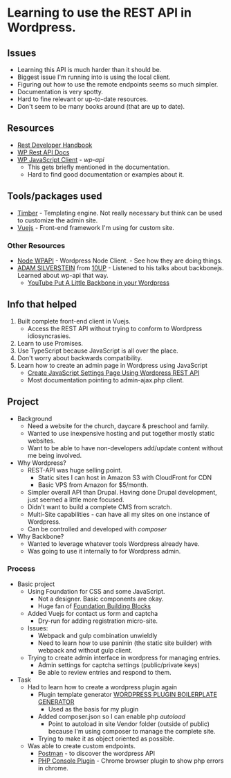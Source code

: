 # Learning to use the REST API in Wordpress.

## Issues
* Learning this API is much harder than it should be.
* Biggest issue I'm running into is using the local client.
* Figuring out how to use the remote endpoints seems so much simpler.
* Documentation is very spotty.
* Hard to fine relevant or up-to-date resources.
* Don't seem to be many books around (that are up to date).

## Resources
* [Rest Developer Handbook](https://developer.wordpress.org/rest-api/)
* [WP Rest API Docs](http://v2.wp-api.org/)
* [WP JavaScript Client](http://v2.wp-api.org/extending/javascript-client/) - *wp-api*
    * This gets briefly mentioned in the documentation.
    * Hard to find good documentation or examples about it.

## Tools/packages used
* [Timber](https://github.com/timber/timber) - Templating engine. Not really necessary but think can be used to customize the admin site.
* [Vuejs](https://vuejs.org/) - Front-end framework I'm using for custom site.

### Other Resources
* [Node WPAPI](https://github.com/WP-API/node-wpapi) - Wordpress Node Client. - See how they are doing things.
* [ADAM SILVERSTEIN](http://www.tunedin.net/) from [10UP](https://10up.com/about/#employee-adam-silverstein) - Listened to his talks about backbonejs. Learned about wp-api that way.
    * [YouTube Put A Little Backbone in your Wordpress](https://www.youtube.com/watch?v=dRLFTpAqdb0)

## Info that helped
1. Built complete front-end client in Vuejs. 
    * Access the REST API without trying to conform to Wordpress idiosyncrasies.
1. Learn to use Promises.
1. Use TypeScript because JavaScript is all over the place.
1. Don't worry about backwards compatibility.
1. Learn how to create an admin page in Wordpress using JavaScript
    * [Create JavaScript Settings Page Using Wordpress REST API](https://torquemag.io/2017/06/creating-wordpress-settings-page-using-wordpress-rest-api/)
    * Most documentation pointing to admin-ajax.php client.

## Project
* Background
    * Need a website for the church, daycare & preschool and family.
    * Wanted to use inexpensive hosting and put together mostly static websites.
    * Want to be able to have non-developers add/update content without me being involved.
* Why Wordpress?
    * REST-API was huge selling point.
        * Static sites I can host in Amazon S3 with CloudFront for CDN
        * Basic VPS from Amazon for $5/month.
    * Simpler overall API than Drupal. Having done Drupal development, just seemed a little more focused.
    * Didn't want to build a complete CMS from scratch.
    * Multi-Site capabilities - can have all my sites on one instance of Wordpress.
    * Can be controlled and developed with *composer*
* Why Backbone?
    * Wanted to leverage whatever tools Wordpress already have.
    * Was going to use it internally to for Wordpress admin.
### Process
* Basic project
    * Using Foundation for CSS and some JavaScript.
        * Not a designer. Basic components are okay. 
        * Huge fan of [Foundation Building Blocks](https://foundation.zurb.com/building-blocks/)
    * Added Vuejs for contact us form and captcha
        * Dry-run for adding registration micro-site.
    * Issues:
        * Webpack and gulp combination unwieldly
        * Need to learn how to use paninin (the static site builder) with webpack and without gulp client.
    * Trying to create admin interface in wordpress for managing entries.
        * Admin settings for captcha settings (public/private keys)
        * Be able to review entries and respond to them.
* Task
    * Had to learn how to create a wordpress plugin again
        * Plugin template generator [WORDPRESS PLUGIN BOILERPLATE GENERATOR](https://wppb.me/)
            * Used as the basis for my plugin
        * Added composer.json so I can enable php *autoload*
            * Point to autoload in site Vendor folder (outside of public) because I'm using composer to manage the complete site.
        * Trying to make it as object oriented as possible.
    * Was able to create custom endpoints.
        * [Postman](https://www.getpostman.com/) - to discover the wordpress API
        * [PHP Console Plugin]() - Chrome browser plugin to show php errors in chrome.
    
